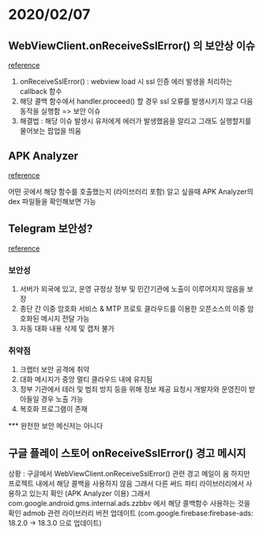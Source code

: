 # 2020/02/07

## WebViewClient.onReceiveSslError() 의 보안상 이슈

[reference](http://theeye.pe.kr/archives/2721)

1. onReceiveSslError() : webview load 시 ssl 인증 에러 발생을 처리하는 callback 함수
2. 해당 콜백 함수에서 handler.proceed() 할 경우 ssl 오류를 발생시키지 않고 다음 동작을 실행함 => 보안 이슈
3. 해결법 : 해당 이슈 발생시 유저에게 에러가 발생했음을 알리고 그래도 실행할지를 물어보는 팝업을 띄움 

## APK Analyzer 
[reference](https://developer.android.com/studio/build/apk-analyzer?hl=ko)

어떤 곳에서 해당 함수를 호출했는지 (라이브러리 포함) 알고 싶을때 APK Analyzer의 dex 파일들을 확인해보면 가능

## Telegram 보안성?
[reference](http://road3.kr/?p=6383&cat=148)

### 보안성
1. 서버가 외국에 있고, 운영 규정상 정부 및 민간기관에 노출이 이루어지지 않음을 보장
2. 종단 간 이중 암호화 서비스 & MTP 프로토 클라우드를 이용한 오픈소스의 이중 암호화된 메시지 전달 가능
3. 자동 대화 내용 삭제 및 캡처 불가

### 취약점
1. 크랩터 보안 공격에 취약
2. 대화 메시지가 중앙 멀티 클라우드 내에 유지됨
3. 정부 기관에서 테러 및 범죄 방지 등을 위해 정보 제공 요청시 개발자와 운영진이 받아들일 경우 노출 가능
4. 복호화 프로그램이 존재

*** 완전한 보안 메신저는 아니다

## 구글 플레이 스토어 onReceiveSslError() 경고 메시지
상황 : 구글에서 WebViewClient.onReceiveSslError() 관련 경고 메일이 옴
하지만 프로젝트 내에서 해당 콜백을 사용하지 않음
그래서 다른 써드 파티 라이브러리에서 사용하고 있는지 확인 (APK Analyzer 이용)
그래서 com.google.android.gms.internal.ads.zzbbv 에서 해당 콜백함수 사용하는 것을 확인
admob 관련 라이브러리 버전 업데이트 (com.google.firebase:firebase-ads: 18.2.0 -> 18.3.0 으로 업데이트)
